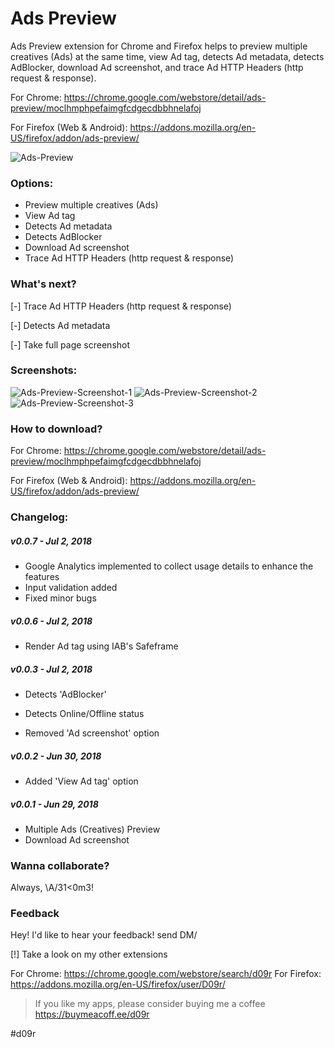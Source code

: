 # Ads Preview
Ads Preview extension for Chrome and Firefox helps to preview multiple creatives (Ads) at the same time, view Ad tag, detects Ad metadata, detects AdBlocker, download Ad screenshot, and trace Ad HTTP Headers (http request &amp; response).

For Chrome: https://chrome.google.com/webstore/detail/ads-preview/moclhmphpefaimgfcdgecdbbhnelafoj

For Firefox (Web & Android): https://addons.mozilla.org/en-US/firefox/addon/ads-preview/

![Ads-Preview](https://lh3.googleusercontent.com/oXh6RjJ4JA6ji2ddgVE5-tga28mmOFnHAoP-9sTXALslMNW-HeNLrtYr0DvW9dfq1FEef5T5-g=w1280-h800)

### Options:
+ Preview multiple creatives (Ads)
+ View Ad tag
+ Detects Ad metadata
+ Detects AdBlocker
+ Download Ad screenshot
+ Trace Ad HTTP Headers (http request & response)

### What's next?

[-] Trace Ad HTTP Headers (http request & response)

[-] Detects Ad metadata

[-] Take full page screenshot 


### Screenshots:
![Ads-Preview-Screenshot-1](https://lh3.googleusercontent.com/Gaa9tYcF_HubPIxN1WekTHGl5PLkpcQW0n0GBxN2b64OuSQzkUyp2RdknxRkSzJUyfVUp18vZg=w1280-h800)
![Ads-Preview-Screenshot-2](https://lh3.googleusercontent.com/JhqbDeXzuQSAcBDRKZaE_31Pz9IZqeKd4fk0JFDjKmTj_bTI4fiAptZVjmcjksMYj1AxkPwS=w1280-h800)
![Ads-Preview-Screenshot-3](https://lh3.googleusercontent.com/KJmKRzconmPgTd0TAuDYHd5OlyjDj5xv3ywtrfqzhAlGPVrkCLcVy3W7roOzqRUEcnM3N8UChU0=w1280-h800)

### How to download?
For Chrome: https://chrome.google.com/webstore/detail/ads-preview/moclhmphpefaimgfcdgecdbbhnelafoj

For Firefox (Web & Android): https://addons.mozilla.org/en-US/firefox/addon/ads-preview/

### Changelog:

##### v0.0.7 - Jul 2, 2018
+ Google Analytics implemented to collect usage details to enhance the features
+ Input validation added
+ Fixed minor bugs

##### v0.0.6 - Jul 2, 2018
+ Render Ad tag using IAB's Safeframe

##### v0.0.3 - Jul 2, 2018
+ Detects 'AdBlocker'
+ Detects Online/Offline status

+ Removed 'Ad screenshot' option

##### v0.0.2 - Jun 30, 2018
+ Added 'View Ad tag' option

##### v0.0.1 - Jun 29, 2018
+ Multiple Ads (Creatives) Preview
+ Download Ad screenshot

### Wanna collaborate?
Always, \A/31<0m3!

### Feedback
Hey! I'd like to hear your feedback! send DM/

[!] Take a look on my other extensions

For Chrome: https://chrome.google.com/webstore/search/d09r
For Firefox: https://addons.mozilla.org/en-US/firefox/user/D09r/

> If you like my apps, please consider buying me a coffee https://buymeacoff.ee/d09r

#d09r
